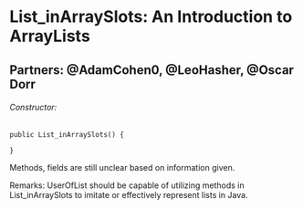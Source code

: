 # List_inArraySlots: An Introduction to ArrayLists
## Partners: @AdamCohen0, @LeoHasher, @Oscar Dorr
###### Constructor:
    public List_inArraySlots() {

    }

Methods, fields are still unclear based on information given.

Remarks: UserOfList should be capable of utilizing methods in List_inArraySlots to
imitate or effectively represent lists in Java.
